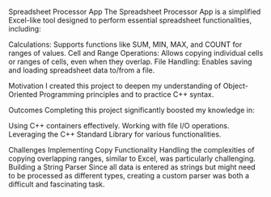 Spreadsheet Processor App
The Spreadsheet Processor App is a simplified Excel-like tool designed to perform essential spreadsheet functionalities, including:

Calculations: Supports functions like SUM, MIN, MAX, and COUNT for ranges of values.
Cell and Range Operations: Allows copying individual cells or ranges of cells, even when they overlap.
File Handling: Enables saving and loading spreadsheet data to/from a file.

Motivation
I created this project to deepen my understanding of Object-Oriented Programming principles and to practice C++ syntax.

Outcomes
Completing this project significantly boosted my knowledge in:

Using C++ containers effectively.
Working with file I/O operations.
Leveraging the C++ Standard Library for various functionalities.

Challenges
Implementing Copy Functionality
Handling the complexities of copying overlapping ranges, similar to Excel, was particularly challenging.
Building a String Parser
Since all data is entered as strings but might need to be processed as different types, creating a custom parser was both a difficult and fascinating task.
